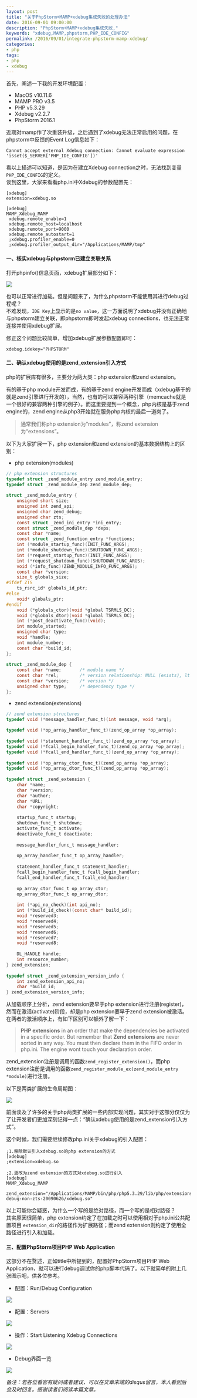 ```yaml
---
layout: post
title: "关于PhpStorm+MAMP+xdebug集成失败的处理办法"
date: 2016-09-01 09:00:00
description: "PhpStorm+MAMP+xdebug集成失败,"
keywords: "xdebug,MAMP,phpstorm,PHP_IDE_CONFIG"
permalink: /2016/09/01/integrate-phpstorm-mamp-xdebug/
categories:
- php
tags:
- php
- xdebug
---
```


首先，阐述一下我的开发环境配置：  

* MacOS v10.11.6
* MAMP PRO v3.5
* PHP v5.3.29
* Xdebug v2.2.7
* PhpStorm 2016.1

近期对mamp作了次重装升级，之后遇到了xdebug无法正常启用的问题，在phpstorm中反馈的Event Log信息如下：  

```
Cannot accept external Xdebug connection: Cannot evaluate expression 'isset($_SERVER['PHP_IDE_CONFIG'])'
```

看以上描述可以知道，是因为在建立Xdebug connection之时，无法找到变量`PHP_IDE_CONFIG`的定义。  
谈到这里，大家来看看php.ini中Xdebug的参数配置先：  

```
[xdebug]
extension=xdebug.so

[xdebug]
MAMP_Xdebug_MAMP
 xdebug.remote_enable=1
 xdebug.remote_host=localhost
 xdebug.remote_port=9000
 xdebug.remote_autostart=1
 ;xdebug.profiler_enable=0
 ;xdebug.profiler_output_dir="/Applications/MAMP/tmp"
```

#### 一、核实xdebug与phpstorm已建立关联关系

打开phpinfo()信息页面，xdebug扩展部分如下：

![](/images/2016-09-01-integrate-phpstorm-mamp-xdebug/14727184774765.jpg)

也可以正常进行加载。但是问题来了，为什么phpstorm不能使用其进行debug过程呢？  
不难发现，`IDE Key`上显示的是`no value`，这一方面说明了xdebug并没有正确地与phpstorm建立关联，即phpstorm即时发起xdebug connections，也无法正常连接并使用xdebug扩展。  

修正这个问题比较简单，增加xdebug扩展参数配置即可：  

```
xdebug.idekey="PHPSTORM"
```

#### 二、确认xdebug使用的是zend_extension引入方式

php的扩展库有很多，主要分为两大类：php extension和zend extension。

有的基于php module开发而成，有的基于zend engine开发而成（xdebug基于的就是zend引擎进行开发的），当然，也有的可以兼容两种引擎（memcache就是一个很好的兼容两种引擎的例子）。而这里要提到一个概念，php内核是基于zend engine的，zend engine从php3开始就在服务php内核的最后一道岗了。

> 通常我们称php extension为“modules”，称zend extension为“extensions”。

以下为大家扩展一下，php extension和zend extension的基本数据结构上的区别：

* php extension(modules)

```c
// php extension structures
typedef struct _zend_module_entry zend_module_entry;
typedef struct _zend_module_dep zend_module_dep;
 
struct _zend_module_entry {
	unsigned short size;
	unsigned int zend_api;
	unsigned char zend_debug;
	unsigned char zts;
	const struct _zend_ini_entry *ini_entry;
	const struct _zend_module_dep *deps;
	const char *name;
	const struct _zend_function_entry *functions;
	int (*module_startup_func)(INIT_FUNC_ARGS);
	int (*module_shutdown_func)(SHUTDOWN_FUNC_ARGS);
	int (*request_startup_func)(INIT_FUNC_ARGS);
	int (*request_shutdown_func)(SHUTDOWN_FUNC_ARGS);
	void (*info_func)(ZEND_MODULE_INFO_FUNC_ARGS);
	const char *version;
	size_t globals_size;
#ifdef ZTS
	ts_rsrc_id* globals_id_ptr;
#else
	void* globals_ptr;
#endif
	void (*globals_ctor)(void *global TSRMLS_DC);
	void (*globals_dtor)(void *global TSRMLS_DC);
	int (*post_deactivate_func)(void);
	int module_started;
	unsigned char type;
	void *handle;
	int module_number;
	const char *build_id;
};
 
struct _zend_module_dep {
	const char *name;		/* module name */
	const char *rel;		/* version relationship: NULL (exists), lt|le|eq|ge|gt (to given version) */
	const char *version;	/* version */
	unsigned char type;		/* dependency type */
};
```

* zend extension(extensions)

```c
// zend extension structures
typedef void (*message_handler_func_t)(int message, void *arg);
 
typedef void (*op_array_handler_func_t)(zend_op_array *op_array);
 
typedef void (*statement_handler_func_t)(zend_op_array *op_array);
typedef void (*fcall_begin_handler_func_t)(zend_op_array *op_array);
typedef void (*fcall_end_handler_func_t)(zend_op_array *op_array);
 
typedef void (*op_array_ctor_func_t)(zend_op_array *op_array);
typedef void (*op_array_dtor_func_t)(zend_op_array *op_array);
 
typedef struct _zend_extension {
	char *name;
	char *version;
	char *author;
	char *URL;
	char *copyright;
 
	startup_func_t startup;
	shutdown_func_t shutdown;
	activate_func_t activate;
	deactivate_func_t deactivate;
 
	message_handler_func_t message_handler;
 
	op_array_handler_func_t op_array_handler;
 
	statement_handler_func_t statement_handler;
	fcall_begin_handler_func_t fcall_begin_handler;
	fcall_end_handler_func_t fcall_end_handler;
 
	op_array_ctor_func_t op_array_ctor;
	op_array_dtor_func_t op_array_dtor;
 
	int (*api_no_check)(int api_no);
	int (*build_id_check)(const char* build_id);
	void *reserved3;
	void *reserved4;
	void *reserved5;
	void *reserved6;
	void *reserved7;
	void *reserved8;
 
	DL_HANDLE handle;
	int resource_number;
} zend_extension;
 
typedef struct _zend_extension_version_info {
	int zend_extension_api_no;
	char *build_id;
} zend_extension_version_info;
```

从加载顺序上分析，zend extension要早于php extension进行注册(register)，然而在激活(activate)阶段，却是php extension要早于zend extension被激活。  
在两者的激活顺序上，有如下区别可以额外了解一下：  

> **PHP extensions** in an order that make the dependencies be activated in a specific order. But remember that **Zend extensions** are never sorted in any way. You must then declare them in the FIFO order in php.ini. The engine wont touch your declaration order.
  
zend_extension注册是调用的函数`zend_register_extension()`，而php extension注册是调用的函数`zend_register_module_ex(zend_module_entry *module)`进行注册。

以下是两类扩展的生命周期图：  

![](/images/2016-09-01-integrate-phpstorm-mamp-xdebug/14727201625932.jpg)

前面谈及了许多的关于php两类扩展的一些内部实现问题，其实对于这部分仅仅为了让开发者们更加深刻记得一点：“确认xdebug使用的是zend_extension引入方式”。

这个时候，我们需要继续修改php.ini关于xdebug的引入配置：

```
;1.移除默认引入xdebug.so的php extension的方式
[xdebug]
;extension=xdebug.so

;2.更改为zend extension的方式对xdebug.so进行引入
[xdebug]
MAMP_Xdebug_MAMP
 zend_extension="/Applications/MAMP/bin/php/php5.3.29/lib/php/extensions/no-debug-non-zts-20090626/xdebug.so"
```

以上可能你会疑惑，为什么一个写的是绝对路径，而一个写的是相对路径？  
其实原因很简单，php extension约定了在加载之时可以使用相对于php.ini公共配置项目 `extension_dir`的路径作为扩展路径；而zend extension则约定了使用全路径进行引入和加载。  

#### 三、配置PhpStorm项目PHP Web Application

这部分不在赘述，正如title中所提到的，配置好PhpStorm项目PHP Web Application，就可以进行debug调试你的php脚本代码了。以下就简单的附上几张图示吧，供各位参考。

* 配置：Run/Debug Configuration

![](/images/2016-09-01-integrate-phpstorm-mamp-xdebug/14727221950526.jpg)

* 配置：Servers

![](/images/2016-09-01-integrate-phpstorm-mamp-xdebug/14727223290574.jpg)

* 操作：Start Listening Xdebug Connections

![](/images/2016-09-01-integrate-phpstorm-mamp-xdebug/14727235899205.jpg)

* Debug界面一览

![](/images/2016-09-01-integrate-phpstorm-mamp-xdebug/14727237053026.jpg)

*备注：若各位看官有疑问或者建议，可以在文章末端的disqus留言，本人看到后会及时回复。感谢读者们阅读本篇文章。*


